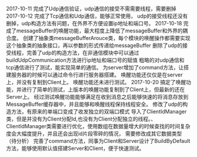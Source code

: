 2017-10-11
	完成了Udp通信验证，udp通信的接受不需需要线程，需要删掉
2017-10-12
	完成了Tcp通信和Udp通信，能够正常使用，
	udp的接受线程还没有删掉，udp构造方法有问题，在外界不方便设置ip地址和端口号。
2017-10-18 
	完成了messageBuffer的唤醒功能，最大程度上降低了messageBuffer和外界的耦合度。
	创建了抽象类messageBufferArouce类，每个模块的唤醒操作都需要实现这个抽象类的抽象接口，再以参数的形式传递给messageBuffer
	删除了udp的接受线程，完善了udp的构造方法，在非通信模块中可以通过buildUdpCommunication方法进行ip地址和端口号的赋值
	粗略的对udp通信和tcp通信进行了测试，能实现简单的通信。
	为server增加了command方法，让搭建服务器的时候可以通过命令行进行服务器搭建。
	唤醒功能还仅仅是在server上，并没有复制到Client上。
	唤醒功能还未进行测试。
2017-10-20
	搞定了唤醒功能，并进行了简单的测试，上版本的唤醒功能复制到了Client上，但最新的还在Server上。
	经过测试唤醒功能能够满足在收到消息之后能够快速的将消息存放到MessageBuffer缓存器中，并且能够和唤醒线程保持线程安全。
	修改了udp的构造方法，有原来的单端口变成了收发独立的双端口模式
	导入了ClientIdManager类，但是并没有为Client分配Id,也没有为Client分配独立的线程。、
		ClientIdManager类需要进行优化，使用数组在数据量增大的时候查找的时间复杂度会大幅度提升，并且还会出现id片段零碎的情况，
		需要修改成其它数据类型（待分析）
	完善了command方法，同事为Client和Server设计了BuildByDefault方法，能够使用默认值搭建Server和Client，便于快速测试。